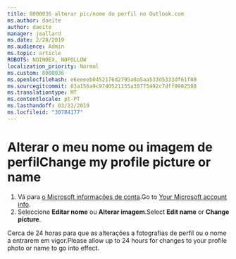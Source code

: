 ```yaml
---
title: 8000036 alterar pic/nome do perfil no Outlook.com
ms.author: daeite
author: daeite
manager: joallard
ms.date: 2/28/2019
ms.audience: Admin
ms.topic: article
ROBOTS: NOINDEX, NOFOLLOW
localization_priority: Normal
ms.custom: 8000036
ms.openlocfilehash: e6eeeeb0452176d2795a0a5aa533d5333df61f80
ms.sourcegitcommit: 03a156a9c9740521155a30775492c7dff0982588
ms.translationtype: MT
ms.contentlocale: pt-PT
ms.lasthandoff: 03/22/2019
ms.locfileid: "30784177"
---
```

# <a name="change-my-profile-picture-or-name"></a><span data-ttu-id="0aa77-102">Alterar o meu nome ou imagem de perfil</span><span class="sxs-lookup"><span data-stu-id="0aa77-102">Change my profile picture or name</span></span>

1. <span data-ttu-id="0aa77-103">Vá para [o Microsoft informações de conta](https://go.microsoft.com/fwlink/p/?linkid=860841).</span><span class="sxs-lookup"><span data-stu-id="0aa77-103">Go to [Your Microsoft account info](https://go.microsoft.com/fwlink/p/?linkid=860841).</span></span>
1. <span data-ttu-id="0aa77-104">Seleccione **Editar nome** ou **Alterar imagem**.</span><span class="sxs-lookup"><span data-stu-id="0aa77-104">Select **Edit name** or **Change picture**.</span></span>

<span data-ttu-id="0aa77-105">Cerca de 24 horas para que as alterações a fotografias de perfil ou o nome a entrarem em vigor.</span><span class="sxs-lookup"><span data-stu-id="0aa77-105">Please allow up to 24 hours for changes to your profile photo or name to go into effect.</span></span>